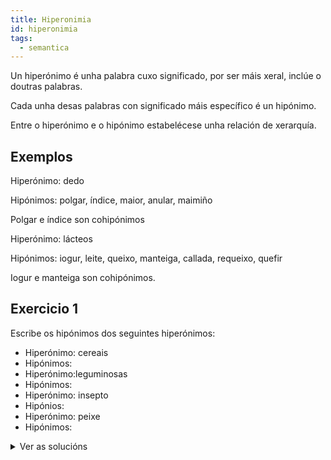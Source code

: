 ```yaml
---
title: Hiperonimia
id: hiperonimia
tags:
  - semantica
---
```

Un hiperónimo é unha palabra cuxo significado, por ser máis xeral, inclúe o doutras palabras.

Cada unha desas palabras con significado máis específico é un hipónimo.

Entre o hiperónimo e o hipónimo estabelécese unha relación de xerarquía.

## Exemplos

Hiperónimo: dedo

Hipónimos: polgar, índice, maior, anular, maimiño

Polgar e índice son cohipónimos



Hiperónimo: lácteos

Hipónimos: iogur, leite, queixo, manteiga, callada, requeixo, quefir

Iogur e manteiga son cohipónimos.

## Exercicio 1

Escribe os hipónimos dos seguintes hiperónimos:

* Hiperónimo: cereais
* Hipónimos: 
* Hiperónimo:leguminosas
* Hipónimos: 
* Hiperónimo: insepto
* Hipónios: 
* Hiperónimo: peixe
* Hipónimos: 

<details> <summary>Ver as solucións</summary>

* Hiperónimo: cereais
* Hipónimo:  trigo, centeo, cebada ou orxo, avea, millo, espelta
* Hiperónimo: leguminosas
* Hipónimo: lentella, garavanzo, chícharo, feixón verde, faba, tirabeque
* Hiperónimo: insecto
* Hipónimos: mosca, mosquito, avespa, abella, tabán, xoaniña, avespa asiática...
* Hiperónimo: peixe
* Hipónimo: xarda, pescada, peixe sapo, sardiña, xurelo, robaliza, dourada, salmón, ollomol, rapante ou meiga...

</details>